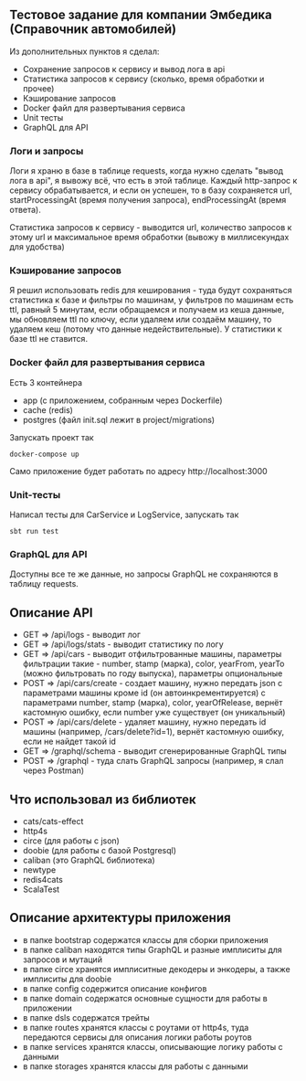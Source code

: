 <h2>Тестовое задание для компании Эмбедика (Справочник автомобилей) </h2>

Из дополнительных пунктов я сделал:

 - Сохранение запросов к сервису и вывод лога в api
 - Статистика запросов к сервису (сколько, время обработки и прочее)
 - Кэширование запросов
 - Docker файл для развертывания сервиса
 - Unit тесты
 - GraphQL для API
 
 
<h3> Логи и запросы </h3>

Логи я храню в базе в таблице requests, когда нужно сделать "вывод лога в api", я вывожу всё, что есть в этой таблице. Каждый http-запрос к сервису обрабатывается, и если он успешен, то в базу сохраняется url, startProcessingAt (время получения запроса), endProcessingAt (время ответа).

Статистика запросов к сервису - выводится url, количество запросов к этому url и максимальное время обработки (вывожу в миллисекундах для удобства)

<h3> Кэширование запросов </h3>

Я решил использовать redis для кеширования - туда будут сохраняться статистика к базе и фильтры по машинам, у фильтров по машинам есть ttl, равный 5 минутам, если обращаемся и получаем из кеша данные, мы обновляем ttl по ключу, если удаляем или создаём машину, то удаляем кеш (потому что данные недействительные). У статистики к базе ttl не ставится.

<h3> Docker файл для развертывания сервиса </h3>

Есть 3 контейнера

  - app (с приложением, собранным через Dockerfile)
  - cache (redis)
  - postgres (файл init.sql лежит в project/migrations)

Запускать проект так

    docker-compose up
    
Само приложение будет работать по адресу http://localhost:3000

<h3> Unit-тесты </h3>

Написал тесты для CarService и LogService, запускать так

    sbt run test

<h3> GraphQL для API </h3>

Доступны все те же данные, но запросы GraphQL не сохраняются в таблицу requests.

<h2> Описание API </h2>

 - GET => /api/logs - выводит лог
 - GET => /api/logs/stats - выводит статистику по логу
 - GET => /api/cars - выводит отфильтрованные машины, параметры фильтрации такие - number, stamp (марка), color, yearFrom, yearTo (можно фильтровать по году выпуска), параметры опциональные
 - POST => /api/cars/create - создает машину, нужно передать json с параметрами машины кроме id (он автоинкрементируется) с параметрами number, stamp (марка), color, yearOfRelease, вернёт кастомную ошибку, если number уже существует (он уникальный)
 - POST => /api/cars/delete - удаляет машину, нужно передать id машины (например, /cars/delete?id=1), вернёт кастомную ошибку, если не найдет такой id
 - GET => /graphql/schema - выводит сгенерированные GraphQL типы
 - POST => /graphql - туда слать GraphQL запросы (например, я слал через Postman)

<h2> Что использовал из библиотек </h2>

- cats/cats-effect
- http4s
- circe (для работы с json)
- doobie (для работы с базой Postgresql)
- caliban (это GraphQL библиотека)
- newtype
- redis4cats
- ScalaTest

<h2> Описание архитектуры приложения </h2>

- в папке bootstrap содержатся классы для сборки приложения
- в папке caliban находятся типы GraphQL и разные имплиситы для запросов и мутаций
- в папке circe хранятся имплиситные декодеры и энкодеры, а также имплиситы для doobie
- в папке config содержится описание конфигов
- в папке domain содержатся основные сущности для работы в приложении
- в папке dsls содержатся трейты
- в папке routes хранятся классы с роутами от http4s, туда передаются сервисы для описания логики работы роутов
- в папке services хранятся классы, описывающие логику работы с данными
- в папке storages хранятся классы для работы с данными


